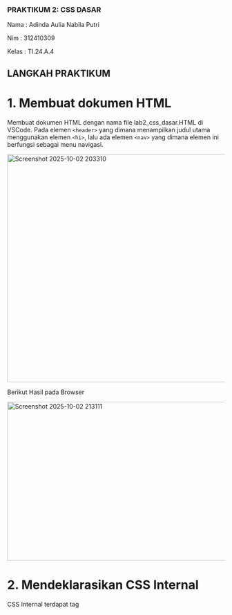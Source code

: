 ### PRAKTIKUM 2: CSS DASAR 

Nama  : Adinda Aulia Nabila Putri

Nim   : 312410309

Kelas : TI.24.A.4 

## LANGKAH PRAKTIKUM 

# 1. Membuat dokumen HTML 

   Membuat dokumen HTML dengan nama file lab2_css_dasar.HTML di VSCode. Pada elemen ```<header>``` yang dimana menampilkan judul utama menggunakan elemen ```<hi>```, lalu ada elemen ```<nav>``` yang dimana elemen ini berfungsi sebagai menu navigasi. 
   
<img width="790" height="527" alt="Screenshot 2025-10-02 203310" src="https://github.com/user-attachments/assets/b29b4811-7b7f-433f-b967-9119a305fa56" />

   Berikut Hasil pada Browser 

<img width="1341" height="367" alt="Screenshot 2025-10-02 213111" src="https://github.com/user-attachments/assets/2cede114-06d8-449c-87b0-42ee776b18df" />


# 2. Mendeklarasikan CSS Internal 

   CSS Internal terdapat tag <style> yang diletakkan pada bagian <head> berfungsi untuk memberikan tampilan pada elemen-elemen HTML secara langsung tanpa membuat file CSS terpisah. Misalnya, mengatur font, warna teks, dan ukuran heading.

  <img width="559" height="389" alt="Screenshot 2025-10-02 220007" src="https://github.com/user-attachments/assets/03fece86-3951-4993-8138-97282156e13f" />

    Berikut Hasil pada Browser 

<img width="1341" height="388" alt="Screenshot 2025-10-02 220142" src="https://github.com/user-attachments/assets/a0420096-b14a-4f1d-8ded-2e6829f9a3fc" />


# 3. Menambahkan inline CSS

  Inline CSS ditulis langsung di dalam tag HTML menggunakan atribut ```style```. Contohnya seperti <p style="text-align: center; color: #ccd8e4;">. Inline CSS berlaku pada satu elemene tempat ditulis. Misalnya, memberi warna pada satu paragraf. 

  <img width="594" height="68" alt="Screenshot 2025-10-02 221045" src="https://github.com/user-attachments/assets/7fb76afc-59f8-4a90-8157-a757561d6cb8" />

   Berikut Hasil pada Browser 

<img width="1329" height="371" alt="Screenshot 2025-10-02 221023" src="https://github.com/user-attachments/assets/82dbfd0c-5476-4b7d-acd9-b1de9a2213d1" />


# 4. Membuat CSS eksternal 

  Membuat file baru dengan nama ```style_eksternal.css```. lalu dihubungkan ke HTML dengan tag <link>,  dibagian <head>, dengan ini tampilan HTML akan mengikuti aturan dari file CSS Eksternal. 

   <img width="422" height="272" alt="Screenshot 2025-10-02 221935" src="https://github.com/user-attachments/assets/cb22b8b1-9c14-411b-a93e-0ffc9d0f2bc7" />

   <img width="522" height="41" alt="Screenshot 2025-10-02 224938" src="https://github.com/user-attachments/assets/8993d5ef-279a-4cec-bc4a-302bb8b5714c" />

    Berikut Hasil pada Browser 

 <img width="1357" height="388" alt="Screenshot 2025-10-02 223539" src="https://github.com/user-attachments/assets/30c776f1-b9df-4ad0-a291-53ee78524c90" />

 
 # 5. Meenambahkan CSS selector 

    CSS Selector digunakan untuk memilih elemen HTML yang ingin diatur tampilannya.
    
     * ID selector (#id), hanya beelaku untuk satu elemen dengan id tertentu.
    
     * Class selector (.class), bisa dipakai dibanyak elemen. 

   <img width="505" height="422" alt="Screenshot 2025-10-02 223804" src="https://github.com/user-attachments/assets/f0c8b2a5-dacc-42c0-a4b1-7bbf0d3b33e5" />

     Berikut Hasil pada Browser 

<img width="1358" height="481" alt="Screenshot 2025-10-02 223849" src="https://github.com/user-attachments/assets/e82bbf36-9c18-4aff-9e38-1c9408d73aee" />


## Pertanyaan dan tugas 

# 1. Lakukan eksperimen dengan mengubah dan menambah properti dan nilai pada kode CSS dengan mengacu pada CSS Cheat Sheet yang diberikan pada file terpisah dari modul ini. 

   Saya mencoba menambahkan beberapa properti CSS, contonya:

<img width="562" height="548" alt="Screenshot 2025-10-02 230607" src="https://github.com/user-attachments/assets/ece5b0bd-f7c0-4853-9884-41ab14bc0d66" />

  Berikut Outputnya 

<img width="843" height="247" alt="Screenshot 2025-10-02 230553" src="https://github.com/user-attachments/assets/d5f0fd0b-db1d-4347-8b35-50776e33e01b" />


# 2. Apa perbedaan pendeklarasian CSS elemen h1 {...} dengan #intro h1 {...}? berikan penjelasannya!

<img width="567" height="488" alt="Screenshot 2025-10-02 231432" src="https://github.com/user-attachments/assets/da1eb1dc-150b-402a-bc8f-1229f9b6f3e8" />

   Berikut Outputnya 

<img width="648" height="249" alt="Screenshot 2025-10-02 231459" src="https://github.com/user-attachments/assets/5b57a8b8-f2a6-4dd3-b2ba-aa377ca16953" />

Penjelasannya : 
Perbedaan antara h1 { ... } dengan #intro h1 { ... } terletak pada jangkauan pengaruhnya. Jika kita menuliskan h1 { ... }, maka aturan CSS tersebut berlaku untuk semua elemen heading <h1> di dalam halaman HTML. Jadi setiap judul dengan tag <h1> akan otomatis mengikuti style yang sudah ditentukan, misalnya warna, ukuran font, atau tata letak. Lalu jika, #intro h1 { ... } jauh lebih spesifik karena hanya akan diterapkan pada elemen <h1> yang berada di dalam suatu elemen yang memiliki atribut id="intro". Artinya, tidak semua <h1> akan berubah tampilannya, melainkan hanya <h1> yang ada di dalam bagian tertentu, yaitu yang dibungkus oleh elemen dengan id tersebut.


# 3. Apabila ada deklarasi CSS secara internal, lalu ditambahkan CSS eksternal dan inline CSS pada elemen yang sama. Deklarasi manakah yang akan ditampilkan pada browser? Berikan penjelasan dan contohnya! 

  <img width="580" height="476" alt="Screenshot 2025-10-02 233308" src="https://github.com/user-attachments/assets/1bb0fe7d-7377-4299-8ad4-7f2cba212cef" />

  <img width="359" height="107" alt="Screenshot 2025-10-02 233430" src="https://github.com/user-attachments/assets/6e8687d0-9ea5-4fd4-a1ed-cb4dac8440a4" />

       Berikut Outputnya

 <img width="469" height="196" alt="Screenshot 2025-10-02 233251" src="https://github.com/user-attachments/assets/b15d7eb4-b9ef-4304-aa08-1c01d486eec2" />

Penjelasannya : 

 Kalau elemen HTML mendapat aturan dari internal CSS, eksternal CSS, dan inline CSS sekaligus, maka yang ditampilkan browser adalah aturan dari inline CSS.karena CSS bekerja berdasarkan prinsip cascading atau urutan prioritas. Prioritas paling rendah ada pada eksternal CSS, lalu di atasnya internal CSS, dan yang paling tinggi adalah inline CSS. Jadi meskipun sebuah elemen sudah diatur tampilannya melalui file CSS eksternal atau bagian <style> internal, jika pada tag elemen tersebut ditambahkan atribut style, maka inline CSS-lah yang akan dipakai browser untuk menampilkan tampilan akhir.


# 4. Pada sebuah elemen HTML terdapat ID dan Class, apabila masing-masing selector tersebut terdapat deklarasi CSS, maka deklarasi manakah yang akan ditampilkan pada browser? Berikan penjelasan dan contohnya!  ( <p id="paragraf-1" class="text-paragraf"> ) 

   <img width="691" height="569" alt="Screenshot 2025-10-02 235039" src="https://github.com/user-attachments/assets/f160a53e-725b-4118-940f-03a434dc106c" />

   Berikut Outputnya 

<img width="795" height="295" alt="Screenshot 2025-10-02 235024" src="https://github.com/user-attachments/assets/49746321-efbb-4829-8f8d-0bb03b5cf8db" />

Penjelasannya :

Jika sebuah elemen HTML diberi ID dan juga Class, lalu keduanya memiliki deklarasi CSS yang berbeda, maka aturan yang berasal dari ID akan lebih diutamakan oleh browser. Hal ini karena selector ID memiliki tingkat spesifisitas yang lebih tinggi dibandingkan dengan selector Class. I


   

